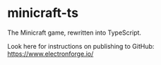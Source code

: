 # minicraft-ts
The Minicraft game, rewritten into TypeScript.

Look here for instructions on publishing to GitHub:
https://www.electronforge.io/
